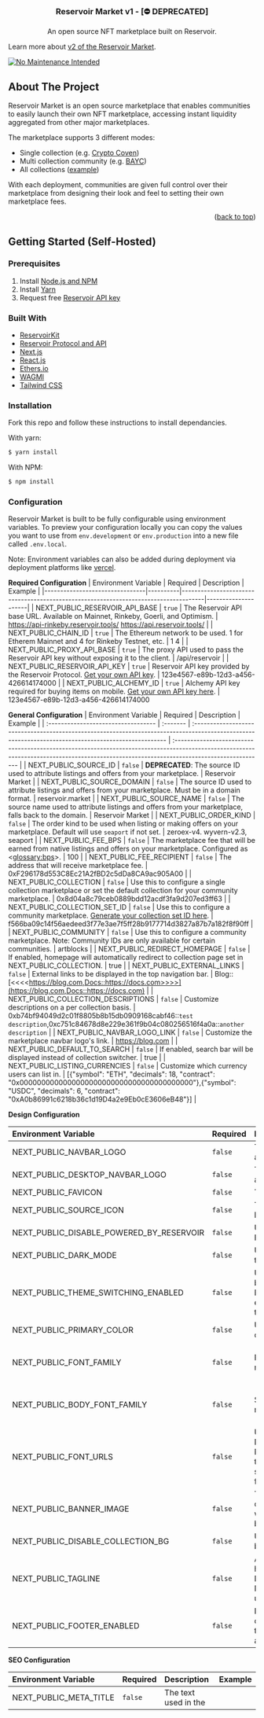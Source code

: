 <h3 align="center">Reservoir Market v1 - [⛔️ DEPRECATED]</h3>
  <p align="center">
An open source NFT marketplace built on Reservoir.

Learn more about [v2 of the Reservoir Market](https://github.com/reservoirprotocol/marketplace-v2).

[![No Maintenance Intended](http://unmaintained.tech/badge.svg)](http://unmaintained.tech/)

<!-- ABOUT THE PROJECT -->
## About The Project


Reservoir Market is an open source marketplace that enables communities to easily launch their own NFT marketplace, accessing instant liquidity aggregated from other major marketplaces.

The marketplace supports 3 different modes:

-  Single collection (e.g.  [Crypto Coven](https://cryptocoven.reservoir.market/))
-  Multi collection community (e.g.  [BAYC](https://bayc.reservoir.market/))
-  All collections ([example](https://www.reservoir.market/))
  
With each deployment, communities are given full control over their marketplace from designing their look and feel to setting their own marketplace fees.

<p align="right">(<a href="#top">back to top</a>)</p>



<!-- GETTING STARTED -->
## Getting Started (Self-Hosted)

### Prerequisites
1. Install [Node.js and NPM](https://docs.npmjs.com/downloading-and-installing-node-js-and-npm)
2. Install [Yarn](https://classic.yarnpkg.com/en/docs/install)
3. Request free [Reservoir API key](https://api.reservoir.tools/#/0.%20Auth/postApikeys)

### Built With

* [ReservoirKit](https://docs.reservoir.tools/docs/reservoir-kit)
* [Reservoir Protocol and API](https://reservoirprotocol.github.io/)
* [Next.js](https://nextjs.org/)
* [React.js](https://reactjs.org/)
* [Ethers.io](https://ethers.io/)
* [WAGMI](https://wagmi.sh/)
* [Tailwind CSS](https://tailwindcss.com/)

### Installation

Fork this repo and follow these instructions to install dependancies.

With yarn:

```bash
$ yarn install
```

With NPM:

```bash
$ npm install
```

### Configuration
Reservoir Market is built to be fully configurable using environment variables. To preview your configuration locally you can copy the values you want to use from  `env.development`  or  `env.production`  into a new file called  `.env.local`.

Note: Environment variables can also be added during deployment via deployment platforms like [vercel](https://vercel.com/).

**Required Configuration**
| Environment Variable           | Required | Description                                                                         | Example              |
|--------------------------------|----------|-------------------------------------------------------------------------------------|---------------------|
| NEXT_PUBLIC_RESERVOIR_API_BASE | `true`   | The Reservoir API base URL. Available on Mainnet, Rinkeby, Goerli, and Optimism.                       | https://api-rinkeby.reservoir.tools/ https://api.reservoir.tools/ |
| NEXT_PUBLIC_CHAIN_ID           | `true`   | The Ethereum network to be used. 1 for Etherem Mainnet and 4 for Rinkeby Testnet, etc.   | 1 4                                                               |
| NEXT_PUBLIC_PROXY_API_BASE     | `true`   | The proxy API used to pass the Reservoir API key without exposing it to the client. | /api/reservoir                                                    |
| NEXT_PUBLIC_RESERVOIR_API_KEY              | `true`   | Reservoir API key provided by the Reservoir Protocol. [Get your own API key](https://api.reservoir.tools/#/0.%20Auth/postApikeys).         | 123e4567-e89b-12d3-a456-426614174000                              |
| NEXT_PUBLIC_ALCHEMY_ID              | `true`   | Alchemy API key required for buying items on mobile. [Get your own API key here](https://docs.alchemy.com/alchemy/introduction/getting-started#1.create-an-alchemy-key).         | 123e4567-e89b-12d3-a456-426614174000   

**General Configuration**
| Environment Variable                | Required | Description                                                                                                                                          | Example                                                                                                                                                                                   |
| :---------------------------------- | :------- | :--------------------------------------------------------------------------------------------------------------------------------------------------- | :---------------------------------------------------------------------------------------------------------------------------------------------------------------------------------------- |
| NEXT_PUBLIC_SOURCE_ID               | `false`   | **DEPRECATED**: The source ID used to attribute listings and offers from your marketplace.                                                           | Reservoir Market                                                                                                                                                                          |
| NEXT_PUBLIC_SOURCE_DOMAIN           | `false`   | The source ID used to attribute listings and offers from your marketplace. Must be in a domain format.                                               | reservoir.market                                                                                                                                                                          |
| NEXT_PUBLIC_SOURCE_NAME             | `false`  | The source name used to attribute listings and offers from your marketplace, falls back to the domain.                                               | Reservoir Market                                                                                                                                                                          |
| NEXT_PUBLIC_ORDER_KIND              | `false`  | The order kind to be used when listing or making offers on your marketplace. Default will use `seaport` if not set.                                  | zeroex-v4. wyvern-v2.3, seaport                                                                                                                                                           |
| NEXT_PUBLIC_FEE_BPS                 | `false`  | The marketplace fee that will be earned from native listings and offers on your marketplace. Configured as <<glossary:bps>>.                         | 100                                                                                                                                                                                       |
| NEXT_PUBLIC_FEE_RECIPIENT           | `false`  | The address that will receive marketplace fee.                                                                                                       | 0xF296178d553C8Ec21A2fBD2c5dDa8CA9ac905A00                                                                                                                                                |
| NEXT_PUBLIC_COLLECTION              | `false`  | Use this to configure a single collection marketplace or set the default collection for your community marketplace.                                  | 0x8d04a8c79ceb0889bdd12acdf3fa9d207ed3ff63                                                                                                                                                |
| NEXT_PUBLIC_COLLECTION_SET_ID       | `false`  | Use this to configure a community marketplace. [Generate your collection set ID here](https://docs.reservoir.tools/reference/postcollectionssetsv1). | f566ba09c14f56aedeed3f77e3ae7f5ff28b9177714d3827a87b7a182f8f90ff                                                                                                                          |
| NEXT_PUBLIC_COMMUNITY               | `false`  | Use this to configure a community marketplace. Note: Community IDs are only available for certain communities.                                       | artblocks                                                                                                                                                                                 |
| NEXT_PUBLIC_REDIRECT_HOMEPAGE       | `false`  | If enabled, homepage will automatically redirect to collection page set in NEXT_PUBLIC_COLLECTION.                                                   | true                                                                                                                                                                                      |
| NEXT_PUBLIC_EXTERNAL_LINKS          | `false`  | External links to be displayed in the top navigation bar.                                                                                            | Blog::[\<\<\<\<https://blog.com,Docs::https://docs.com>>>>](https://blog.com,Docs::https://docs.com)                                                                                      |
| NEXT_PUBLIC_COLLECTION_DESCRIPTIONS | `false`  | Customize descriptions on a per collection basis.                                                                                                    | 0xb74bf94049d2c01f8805b8b15db0909168cabf46::`test description`,0xc751c84678d8e229e361f9b04c080256516f4a0a::`another description`                                                          |
| NEXT_PUBLIC_NAVBAR_LOGO_LINK        | `false`  | Customize the marketplace navbar logo's link.                                                                                                        | <https://blog.com>                                                                                                                                                                        |
| NEXT_PUBLIC_DEFAULT_TO_SEARCH       | `false`  | If enabled, search bar will be displayed instead of collection switcher.                                                                             | true                                                                                                                                                                                      |
| NEXT_PUBLIC_LISTING_CURRENCIES      | `false`  | Customize which currency users can list in.                                                                                                          | [{"symbol": "ETH", "decimals": 18, "contract": "0x0000000000000000000000000000000000000000"},{"symbol": "USDC", "decimals": 6, "contract": "0xA0b86991c6218b36c1d19D4a2e9Eb0cE3606eB48"}] |

**Design Configuration**

| Environment Variable                     | Required | Description                                                                                                                                                   | Example                                                                                                                                                                                            |
| :--------------------------------------- | :------- | :------------------------------------------------------------------------------------------------------------------------------------------------------------ | :------------------------------------------------------------------------------------------------------------------------------------------------------------------------------------------------- |
| NEXT_PUBLIC_NAVBAR_LOGO                  | `false`  | The logo of your marketplace that appears on mobile.                                                                                                          | <https://www.reservoir.market/reservoir.svg>                                                                                                                                                       |
| NEXT_PUBLIC_DESKTOP_NAVBAR_LOGO          | `false`  | The logo of your marketplace that appears on desktop.                                                                                                         | <https://www.reservoir.market/reservoir-desktop.svg>                                                                                                                                               |
| NEXT_PUBLIC_FAVICON                      | `false`  | The favicon for your marketplace.                                                                                                                             | <https://www.reservoir.market/reservoir.svg>                                                                                                                                                       |
| NEXT_PUBLIC_SOURCE_ICON                  | `false`  | The icon that appears on native listings.                                                                                                                     | <https://www.reservoir.market/reservoir.svg>                                                                                                                                                       |
| NEXT_PUBLIC_DISABLE_POWERED_BY_RESERVOIR | `false`  | Use this to disable the Powered by Reservoir tag on modals.                                                                                                   | true                                                                                                                                                                                               |
| NEXT_PUBLIC_DARK_MODE                    | `false`  | Use this to enable dark mode theme.                                                                                                                           | true                                                                                                                                                                                               |
| NEXT_PUBLIC_THEME_SWITCHING_ENABLED      | `false`  | Use this to allow users to toggle between the dark and light theme. If NEXT_PUBLIC_DARK_MODE is enabled then that will be the default theme selected.         | true                                                                                                                                                                                               |
| NEXT_PUBLIC_PRIMARY_COLOR                | `false`  | Use this to select your primary color.                                                                                                                        | default, red, orange, lime, green, blue                                                                                                                                                            |
| NEXT_PUBLIC_FONT_FAMILY                  | `false`  | Primary sans font used in your marketplace.                                                                                                                   | Inter, Montserrat, Open Sans, Playfair Display, Roboto, Druk, Nunito Sans, Lucida Grande, Gazpacho, Frank Ruh Libre, Chalkboard, Gothicus Roman, Styrene B Black, Montserrat Uppercase Bold Italic |
| NEXT_PUBLIC_BODY_FONT_FAMILY             | `false`  | Secondary font family used in your marketplace.                                                                                                               | Inter, Montserrat, Open Sans, Playfair Display, Roboto, Druk, Nunito Sans, Lucida Grande, Gazpacho, Frank Ruh Libre, Chalkboard, Gothicus Roman, Styrene B Black, Montserrat Uppercase Bold Italic |
| NEXT_PUBLIC_FONT_URLS                    | `false`  | Use in conjunction with NEXT_PUBLIC_FONT_FAMILY and NEXT_PUBLIC_BODY_FONT_FAMILY to pull in a remote font, using services like google fonts, adobe fonts etc. | <https://fonts.googleapis.com/css2?family=Blaka&display=swap,https://fonts.googleapis.com/css2?family=Bebas+Neue&display=swap>                                                                     |
| NEXT_PUBLIC_BANNER_IMAGE                 | `false`  | The background banner image used on collection pages. If not set this will use the default collection banner.                                                 | <https://www.reservoir.market/banner.png>                                                                                                                                                          |
| NEXT_PUBLIC_DISABLE_COLLECTION_BG        | `false`  | Use this to hide the background banners on collection pages.                                                                                                  | true                                                                                                                                                                                               |
| NEXT_PUBLIC_TAGLINE                      | `false`  | A tagline to be displayed in the homepage. Only available if NEXT_PUBLIC_COLLECTION and NEXT_PUBLIC_COMMUNITY are unset.                                      | Buy, sell and collect NFTs!                                                                                                                                                                        |
| NEXT_PUBLIC_FOOTER_ENABLED               | `false`  | If enabled, a footer will be displayed on the homepage and the list of trending collections will be capped at 100.                                            | true                                                                                                                                                                                               |

**SEO Configuration**

| Environment Variable         | Required | Description                            | Example                                                                  |
| :--------------------------- | :------- | :------------------------------------- | :----------------------------------------------------------------------- |
| NEXT_PUBLIC_META_TITLE       | `false`  | The text used in the <title> tag.      | Reservoir Market \| Open Source NFT Marketplace                          |
| NEXT_PUBLIC_META_DESCRIPTION | `false`  | The text used in the meta description  | Reservoir Market is an open source NFT marketplace built with Reservoir. |
| NEXT_PUBLIC_META_OG_IMAGE    | `false`  | The image used in the meta og images . | <https://www.reservoir.market/og.png>                                    |

### Run the App

Once you have your setup ready, run:

With yarn:

    $ yarn dev

With npm:

    $ npm run dev

### Deploy with Vercel

This is a Next.js app that can be easily deployed using  [Vercel](https://vercel.com/). For  more information on how to deploy your Github repository with Vercel visit their [docs](https://vercel.com/docs/concepts/projects/overview).

<p align="right">(<a href="#top">back to top</a>)</p>

<!-- Contributing -->
## Contributing

If you'd like to contribute please follow the [guidelines](https://github.com/reservoirprotocol/marketplace/blob/main/CONTRIBUTING.md).

<!-- CONTACT -->
## Contact

Twitter: [@reservoir0x](https://twitter.com/reservoir0x)
Project Link: [Reservoir](https://reservoirprotocol.github.io/)

<p align="right">(<a href="#top">back to top</a>)</p>
